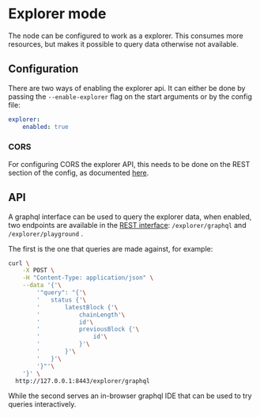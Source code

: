 # Explorer mode

The node can be configured to work as a explorer. This consumes more resources, but makes it possible to query data otherwise not available.

## Configuration

There are two ways of enabling the explorer api. It can either be done by passing the `--enable-explorer` flag on the start arguments or by the config file:

``` yaml
explorer:
    enabled: true
```

### CORS

For configuring CORS the explorer API, this needs to be done on the REST section of the config, as documented [here](../configuration/network.md).

## API

A graphql interface can be used to query the explorer data, when enabled, two endpoints are available in the [REST interface](03_rest_api.md): `/explorer/graphql` and `/explorer/playground` .

The first is the one that queries are made against, for example:

``` sh
curl \
    -X POST \
    -H "Content-Type: application/json" \
    --data '{'\
        '"query": "{'\
        '   status {'\
        '       latestBlock {'\
        '           chainLength'\
        '           id'\
        '           previousBlock {'\
        '               id'\
        '           }'\
        '       }'\
        '   }'\
        '}"'\
    '}' \
  http://127.0.0.1:8443/explorer/graphql
```

While the second serves an in-browser graphql IDE that can be used to try queries interactively.
